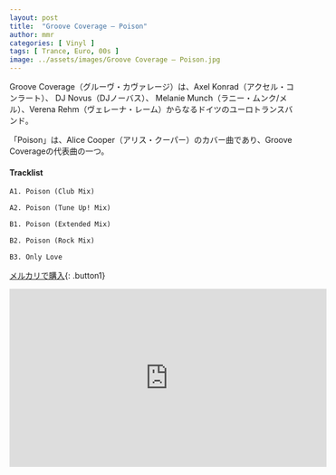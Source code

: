 ```yaml
---
layout: post
title:  "Groove Coverage – Poison"
author: mmr
categories: [ Vinyl ]
tags: [ Trance, Euro, 00s ]
image: ../assets/images/Groove Coverage – Poison.jpg
---
```


Groove Coverage（グルーヴ・カヴァレージ）は、Axel Konrad（アクセル・コンラート）、 DJ Novus（DJノーバス）、 Melanie Munch（ラニー・ムンク/メル）、Verena Rehm（ヴェレーナ・レーム）からなるドイツのユーロトランスバンド。

「Poison」は、Alice Cooper（アリス・クーパー）のカバー曲であり、Groove Coverageの代表曲の一つ。

#### Tracklist
```md
A1. Poison (Club Mix)

A2. Poison (Tune Up! Mix)

B1. Poison (Extended Mix)

B2. Poison (Rock Mix)

B3. Only Love
```

[メルカリで購入](https://jp.mercari.com/item/m23409895626?afid=6142608987){: .button1}

<iframe width="560" height="315" src="https://www.youtube.com/embed/WPuRNvDOxxU?si=9wEpz1w-C7Q8eSOg" title="YouTube video player" frameborder="0" allow="accelerometer; autoplay; clipboard-write; encrypted-media; gyroscope; picture-in-picture; web-share" referrerpolicy="strict-origin-when-cross-origin" allowfullscreen></iframe>
